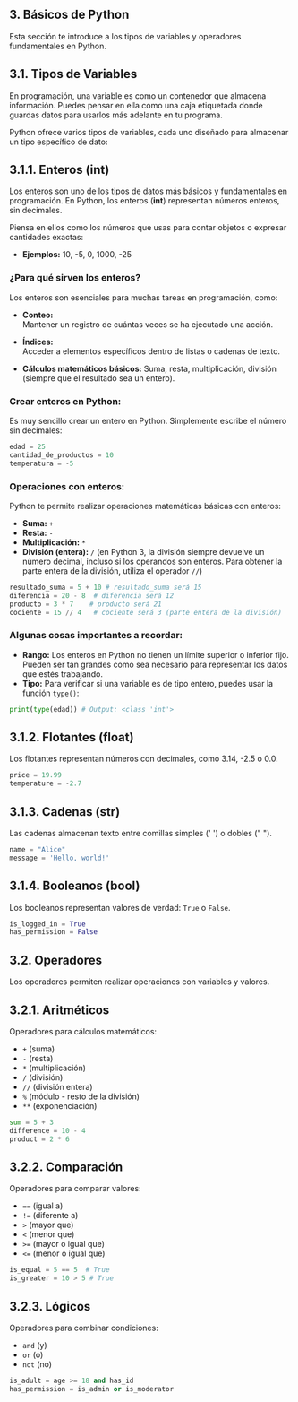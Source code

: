 ## 3. Básicos de Python

Esta sección te introduce a los tipos de variables y operadores fundamentales en Python.

## 3.1. Tipos de Variables

En programación, una variable es como un contenedor que almacena información. Puedes pensar en ella como una caja etiquetada donde guardas datos para usarlos más adelante en tu programa.

Python ofrece varios tipos de variables, cada uno diseñado para almacenar un tipo específico de dato:

## 3.1.1. Enteros (int)

Los enteros son uno de los tipos de datos más básicos y fundamentales en programación. En Python, los enteros (**int**) representan números enteros, sin decimales.  

Piensa en ellos como los números que usas para contar objetos o expresar cantidades exactas:

* **Ejemplos:** 10, -5, 0, 1000, -25


### ¿Para qué sirven los enteros?

Los enteros son esenciales para muchas tareas en programación, como:

* **Conteo:**  
Mantener un registro de cuántas veces se ha ejecutado una acción.

* **Índices:**  
Acceder a elementos específicos dentro de listas o cadenas de texto.

* **Cálculos matemáticos básicos:** 
Suma, resta, multiplicación, división (siempre que el resultado sea un entero).


### Crear enteros en Python:

Es muy sencillo crear un entero en Python. Simplemente escribe el número sin decimales:

```python
edad = 25
cantidad_de_productos = 10
temperatura = -5
```

### Operaciones con enteros:

Python te permite realizar operaciones matemáticas básicas con enteros:

* **Suma:** `+`
* **Resta:** `-`
* **Multiplicación:** `*`
* **División (entera):** `/` (en Python 3, la división siempre devuelve un número decimal, incluso si los operandos son enteros. Para obtener la parte entera de la división, utiliza el operador `//`)

```python
resultado_suma = 5 + 10 # resultado_suma será 15
diferencia = 20 - 8  # diferencia será 12
producto = 3 * 7    # producto será 21
cociente = 15 // 4   # cociente será 3 (parte entera de la división)

```


### Algunas cosas importantes a recordar:



* **Rango:** Los enteros en Python no tienen un límite superior o inferior fijo. Pueden ser tan grandes como sea necesario para representar los datos que estés trabajando.
* **Tipo:** Para verificar si una variable es de tipo entero, puedes usar la función `type()`:

```python
print(type(edad)) # Output: <class 'int'>
```

## 3.1.2. Flotantes (float)

Los flotantes representan números con decimales, como 3.14, -2.5 o 0.0.

```python
price = 19.99
temperature = -2.7
```

## 3.1.3. Cadenas (str)

Las cadenas almacenan texto entre comillas simples (' ') o dobles (" ").

```python
name = "Alice"
message = 'Hello, world!'
```

## 3.1.4. Booleanos (bool)

Los booleanos representan valores de verdad: `True` o `False`.

```python
is_logged_in = True
has_permission = False
```

## 3.2. Operadores

Los operadores permiten realizar operaciones con variables y valores.

## 3.2.1. Aritméticos

Operadores para cálculos matemáticos:

* `+` (suma)
* `-` (resta)
* `*` (multiplicación)
* `/` (división)
* `//` (división entera)
* `%` (módulo - resto de la división)
* `**` (exponenciación)

```python
sum = 5 + 3
difference = 10 - 4
product = 2 * 6
```

## 3.2.2. Comparación

Operadores para comparar valores:

* `==` (igual a)
* `!=` (diferente a)
* `>` (mayor que)
* `<` (menor que)
* `>=` (mayor o igual que)
* `<=` (menor o igual que)

```python
is_equal = 5 == 5  # True
is_greater = 10 > 5 # True
```

## 3.2.3. Lógicos

Operadores para combinar condiciones:

* `and` (y)
* `or` (o)
* `not` (no)

```python
is_adult = age >= 18 and has_id
has_permission = is_admin or is_moderator
```
